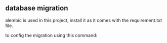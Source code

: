 ## database migration

alembic is used in this project, install it as it comes with the requirement.txt file. 

to config the migration using this command:

```

```

